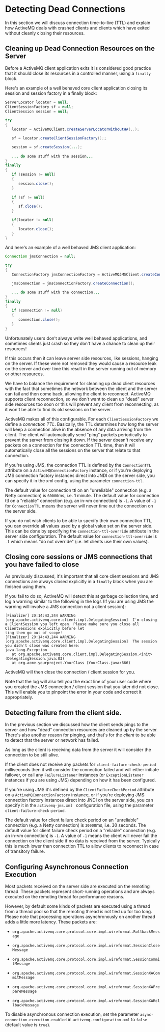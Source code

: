 # Detecting Dead Connections

In this section we will discuss connection time-to-live (TTL) and
explain how ActiveMQ deals with crashed clients and clients which have
exited without cleanly closing their resources.

## Cleaning up Dead Connection Resources on the Server

Before a ActiveMQ client application exits it is considered good
practice that it should close its resources in a controlled manner,
using a `finally` block.

Here's an example of a well behaved core client application closing its
session and session factory in a finally block:

``` java
ServerLocator locator = null;
ClientSessionFactory sf = null;
ClientSession session = null;

try
{
   locator = ActiveMQClient.createServerLocatorWithoutHA(..);

   sf = locator.createClientSessionFactory();;

   session = sf.createSession(...);
   
   ... do some stuff with the session...
}
finally
{
   if (session != null)
   {
      session.close();
   }
   
   if (sf != null)
   {
      sf.close();
   }

   if(locator != null)
   {
      locator.close();
   }
}
```

And here's an example of a well behaved JMS client application:

``` java
Connection jmsConnection = null;

try
{
   ConnectionFactory jmsConnectionFactory = ActiveMQJMSClient.createConnectionFactoryWithoutHA(...);

   jmsConnection = jmsConnectionFactory.createConnection();

   ... do some stuff with the connection...
}
finally
{
   if (connection != null)
   {
      connection.close();
   }
}
```

Unfortunately users don't always write well behaved applications, and
sometimes clients just crash so they don't have a chance to clean up
their resources!

If this occurs then it can leave server side resources, like sessions,
hanging on the server. If these were not removed they would cause a
resource leak on the server and over time this result in the server
running out of memory or other resources.

We have to balance the requirement for cleaning up dead client resources
with the fact that sometimes the network between the client and the
server can fail and then come back, allowing the client to reconnect.
ActiveMQ supports client reconnection, so we don't want to clean up
"dead" server side resources too soon or this will prevent any client
from reconnecting, as it won't be able to find its old sessions on the
server.

ActiveMQ makes all of this configurable. For each `ClientSessionFactory`
we define a *connection TTL*. Basically, the TTL determines how long the
server will keep a connection alive in the absence of any data arriving
from the client. The client will automatically send "ping" packets
periodically to prevent the server from closing it down. If the server
doesn't receive any packets on a connection for the connection TTL time,
then it will automatically close all the sessions on the server that
relate to that connection.

If you're using JMS, the connection TTL is defined by the
`ConnectionTTL` attribute on a `ActiveMQConnectionFactory` instance, or
if you're deploying JMS connection factory instances direct into JNDI on
the server side, you can specify it in the xml config, using the
parameter `connection-ttl`.

The default value for connection ttl on an "unreliable" connection (e.g.
a Netty connection) is `60000`ms, i.e. 1 minute. The default value for
connection ttl on a "reliable" connection (e.g. an in-vm connection) is
`-1`. A value of `-1` for `ConnectionTTL` means the server will never
time out the connection on the server side.

If you do not wish clients to be able to specify their own connection
TTL, you can override all values used by a global value set on the
server side. This can be done by specifying the
`connection-ttl-override` attribute in the server side configuration.
The default value for `connection-ttl-override` is `-1` which means "do
not override" (i.e. let clients use their own values).

## Closing core sessions or JMS connections that you have failed to close

As previously discussed, it's important that all core client sessions
and JMS connections are always closed explicitly in a `finally` block
when you are finished using them.

If you fail to do so, ActiveMQ will detect this at garbage collection
time, and log a warning similar to the following in the logs (If you are
using JMS the warning will involve a JMS connection not a client
session):

    [Finalizer] 20:14:43,244 WARNING [org.apache.activemq.core.client.impl.DelegatingSession]  I'm closing a ClientSession you left open. Please make sure you close all ClientSessions explicitly before let
    ting them go out of scope!
    [Finalizer] 20:14:43,244 WARNING [org.apache.activemq.core.client.impl.DelegatingSession]  The session you didn't close was created here:
    java.lang.Exception
       at org.apache.activemq.core.client.impl.DelegatingSession.<init>(DelegatingSession.java:83)
       at org.acme.yourproject.YourClass (YourClass.java:666)

ActiveMQ will then close the connection / client session for you.

Note that the log will also tell you the exact line of your user code
where you created the JMS connection / client session that you later did
not close. This will enable you to pinpoint the error in your code and
correct it appropriately.

## Detecting failure from the client side.

In the previous section we discussed how the client sends pings to the
server and how "dead" connection resources are cleaned up by the server.
There's also another reason for pinging, and that's for the *client* to
be able to detect that the server or network has failed.

As long as the client is receiving data from the server it will consider
the connection to be still alive.

If the client does not receive any packets for
`client-failure-check-period` milliseconds then it will consider the
connection failed and will either initiate failover, or call any
`FailureListener` instances (or `ExceptionListener` instances if you are
using JMS) depending on how it has been configured.

If you're using JMS it's defined by the `ClientFailureCheckPeriod`
attribute on a `ActiveMQConnectionFactory` instance, or if you're
deploying JMS connection factory instances direct into JNDI on the
server side, you can specify it in the `activemq-jms.xml ` configuration
file, using the parameter `client-failure-check-period`.

The default value for client failure check period on an "unreliable"
connection (e.g. a Netty connection) is `30000`ms, i.e. 30 seconds. The
default value for client failure check period on a "reliable" connection
(e.g. an in-vm connection) is `-1`. A value of `-1` means the client
will never fail the connection on the client side if no data is received
from the server. Typically this is much lower than connection TTL to
allow clients to reconnect in case of transitory failure.

## Configuring Asynchronous Connection Execution

Most packets received on the server side are executed on the remoting
thread. These packets represent short-running operations and are always
executed on the remoting thread for performance reasons.

However, by default some kinds of packets are executed using a thread
from a thread pool so that the remoting thread is not tied up for too
long. Please note that processing operations asynchronously on another
thread adds a little more latency. These packets are:

-   `org.apache.activemq.core.protocol.core.impl.wireformat.RollbackMessage`

-   `org.apache.activemq.core.protocol.core.impl.wireformat.SessionCloseMessage`

-   `org.apache.activemq.core.protocol.core.impl.wireformat.SessionCommitMessage`

-   `org.apache.activemq.core.protocol.core.impl.wireformat.SessionXACommitMessage`

-   `org.apache.activemq.core.protocol.core.impl.wireformat.SessionXAPrepareMessage`

-   `org.apache.activemq.core.protocol.core.impl.wireformat.SessionXARollbackMessage`

To disable asynchronous connection execution, set the parameter
`async-connection-execution-enabled` in `activemq-configuration.xml` to
`false` (default value is `true`).
